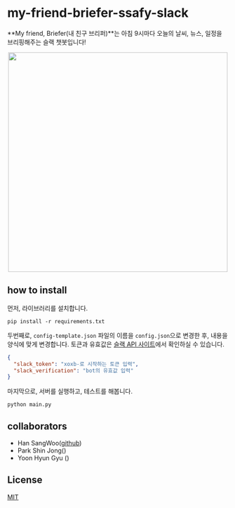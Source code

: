 ﻿# my-friend-briefer-ssafy-slack

**My friend, Briefer(내 친구 브리퍼)**는 아침 9시마다 오늘의 날씨, 뉴스, 일정을 브리핑해주는 슬랙 챗봇입니다!

<p align="center">
  <img src="https://user-images.githubusercontent.com/6284140/50320829-7d859480-0511-11e9-8b9e-8f9e3d6fbc1b.png" width="500">
</p>

## how to install

먼저, 라이브러리를 설치합니다.

```shell
pip install -r requirements.txt
```

두번째로, `config-template.json` 파일의 이름을 `config.json`으로 변경한 후, 내용을 양식에 맞게 변경합니다.
토큰과 유효값은 [슬랙 API 사이트](https://api.slack.com/apps)에서 확인하실 수 있습니다.

```json
{
  "slack_token": "xoxb-로 시작하는 토큰 입력",
  "slack_verification": "bot의 유효값 입력"
}
```

마지막으로, 서버를 실행하고, 테스트를 해봅니다.

```
python main.py
```


## collaborators

- Han SangWoo([github](https://www.github.com/tkddn204))
- Park Shin Jong()
- Yoon Hyun Gyu ()


## License
[MIT]()
